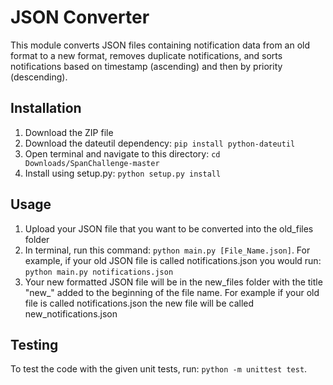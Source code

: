 # JSON Converter

This module converts JSON files containing notification data from an old format to a new format, removes duplicate notifications, and sorts notifications based on timestamp (ascending) and then by priority (descending).

## Installation

1. Download the ZIP file
2. Download the dateutil dependency: `pip install python-dateutil`
3. Open terminal and navigate to this directory: `cd Downloads/SpanChallenge-master`
4. Install using setup.py: `python setup.py install`

## Usage

1. Upload your JSON file that you want to be converted into the old_files folder
2. In terminal, run this command: `python main.py [File_Name.json]`. For example, if your old JSON file is called notifications.json you would run:
`python main.py notifications.json`
3. Your new formatted JSON file will be in the new_files folder with the title "new_" added to the beginning of the file name. For example if your old file is called notifications.json the new file will be called new_notifications.json

## Testing

To test the code with the given unit tests, run: `python -m unittest test`.

